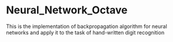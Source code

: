 # Neural_Network_Octave

This is the implementation of backpropagation algorithm for neural networks and apply it to the task of hand-written digit recognition
